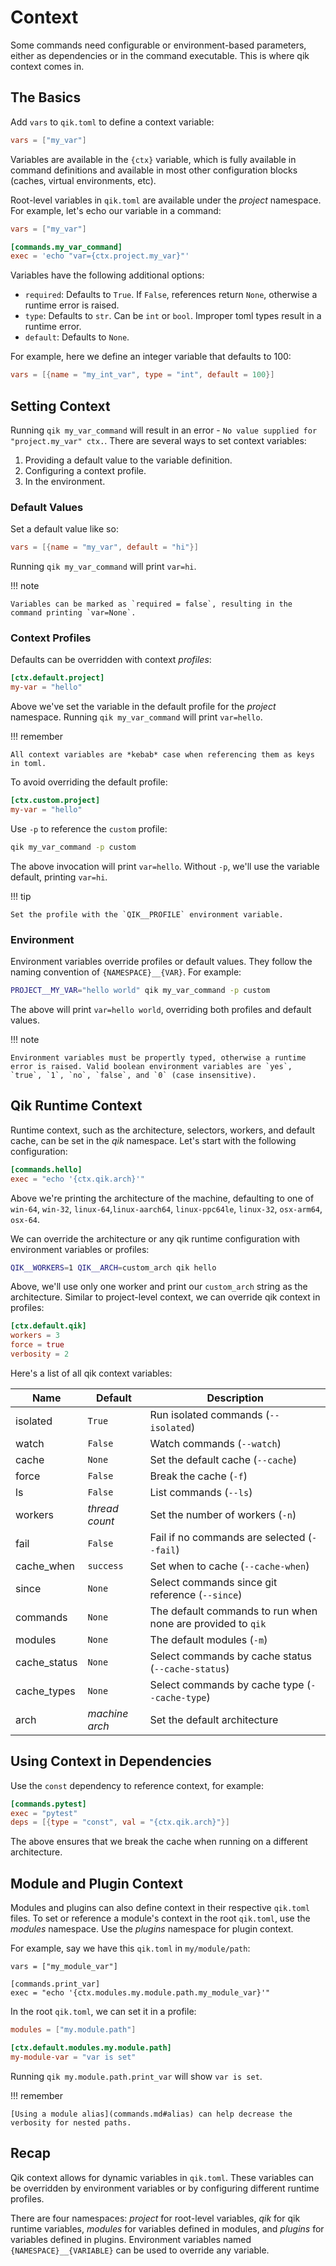 # Context

Some commands need configurable or environment-based parameters, either as dependencies or in the command executable. This is where qik context comes in.

## The Basics

Add `vars` to `qik.toml` to define a context variable:

```toml
vars = ["my_var"]
```

Variables are available in the `{ctx}` variable, which is fully available in command definitions and available in most other configuration blocks (caches, virtual environments, etc).

Root-level variables in `qik.toml` are available under the *project* namespace. For example, let's echo our variable in a command:

```toml
vars = ["my_var"]

[commands.my_var_command]
exec = 'echo "var={ctx.project.my_var}"'
```

Variables have the following additional options:

- `required`: Defaults to `True`. If `False`, references return `None`, otherwise a runtime error is raised.
- `type`: Defaults to `str`. Can be `int` or `bool`. Improper toml types result in a runtime error.
- `default`: Defaults to `None`.

For example, here we define an integer variable that defaults to 100:

```toml
vars = [{name = "my_int_var", type = "int", default = 100}]
```

## Setting Context

Running `qik my_var_command` will result in an error - `No value supplied for "project.my_var" ctx.`. There are several ways to set context variables:

1. Providing a default value to the variable definition.
2. Configuring a context profile.
3. In the environment.

### Default Values

Set a default value like so:

```toml
vars = [{name = "my_var", default = "hi"}]
```

Running `qik my_var_command` will print `var=hi`.

!!! note

    Variables can be marked as `required = false`, resulting in the command printing `var=None`.

### Context Profiles

Defaults can be overridden with context *profiles*:

```toml
[ctx.default.project]
my-var = "hello"
```

Above we've set the variable in the default profile for the *project* namespace. Running `qik my_var_command` will print `var=hello`.

!!! remember

    All context variables are *kebab* case when referencing them as keys in toml.

To avoid overriding the default profile:

```toml
[ctx.custom.project]
my-var = "hello"
```

Use `-p` to reference the `custom` profile:

```bash
qik my_var_command -p custom
```

The above invocation will print `var=hello`. Without `-p`, we'll use the variable default, printing `var=hi`.

!!! tip

    Set the profile with the `QIK__PROFILE` environment variable.

### Environment

Environment variables override profiles or default values. They follow the naming convention of `{NAMESPACE}__{VAR}`. For example:

```bash
PROJECT__MY_VAR="hello world" qik my_var_command -p custom
```

The above will print `var=hello world`, overriding both profiles and default values.

!!! note

    Environment variables must be propertly typed, otherwise a runtime error is raised. Valid boolean environment variables are `yes`, `true`, `1`, `no`, `false`, and `0` (case insensitive).

## Qik Runtime Context

Runtime context, such as the architecture, selectors, workers, and default cache, can be set in the *qik* namespace. Let's start with the following configuration:

```toml
[commands.hello]
exec = "echo '{ctx.qik.arch}'"
```

Above we're printing the architecture of the machine, defaulting to one of `win-64`, `win-32`, `linux-64`,`linux-aarch64`, `linux-ppc64le`, `linux-32`, `osx-arm64`, `osx-64`.

We can override the architecture or any qik runtime configuration with environment variables or profiles:

```bash
QIK__WORKERS=1 QIK__ARCH=custom_arch qik hello
```

Above, we'll use only one worker and print our `custom_arch` string as the architecture. Similar to project-level context, we can override qik context in profiles:

```toml
[ctx.default.qik]
workers = 3
force = true
verbosity = 2
```

Here's a list of all qik context variables:

| Name | Default | Description |
| ---- | ------- | ----------- |
| isolated | `True` | Run isolated commands (`--isolated`) |
| watch | `False` | Watch commands (`--watch`) |
| cache | `None` | Set the default cache (`--cache`) |
| force | `False` | Break the cache (`-f`) |
| ls | `False` | List commands (`--ls`) |
| workers | *thread count* | Set the number of workers (`-n`) |
| fail | `False` | Fail if no commands are selected (`--fail`) |
| cache_when | `success` | Set when to cache (`--cache-when`) |
| since | `None` | Select commands since git reference (`--since`) |
| commands | `None` | The default commands to run when none are provided to `qik` |
| modules | `None` | The default modules (`-m`) |
| cache_status | `None` | Select commands by cache status (`--cache-status`) |
| cache_types | `None` | Select commands by cache type (`--cache-type`) |
| arch | *machine arch* | Set the default architecture |

## Using Context in Dependencies

Use the `const` dependency to reference context, for example:

```toml
[commands.pytest]
exec = "pytest"
deps = [{type = "const", val = "{ctx.qik.arch}"}]
```

The above ensures that we break the cache when running on a different architecture.

## Module and Plugin Context

Modules and plugins can also define context in their respective `qik.toml` files. To set or reference a module's context in the root `qik.toml`, use the *modules* namespace. Use the *plugins* namespace for plugin context.

For example, say we have this `qik.toml` in `my/module/path`:

```qik
vars = ["my_module_var"]

[commands.print_var]
exec = "echo '{ctx.modules.my.module.path.my_module_var}'"
```

In the root `qik.toml`, we can set it in a profile:

```toml
modules = ["my.module.path"]

[ctx.default.modules.my.module.path]
my-module-var = "var is set"
```

Running `qik my.module.path.print_var` will show `var is set`.

!!! remember

    [Using a module alias](commands.md#alias) can help decrease the verbosity for nested paths.

## Recap

Qik context allows for dynamic variables in `qik.toml`. These variables can be overridden by environment variables or by configuring different runtime profiles.

There are four namespaces: *project* for root-level variables, *qik* for qik runtime variables, *modules* for variables defined in modules, and *plugins* for variables defined in plugins. Environment variables named `{NAMESPACE}__{VARIABLE}` can be used to override any variable.
